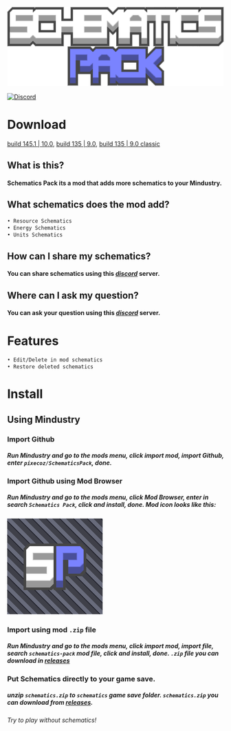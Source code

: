 ![logo](sprites/schematics-pack.png)

[![Discord](https://img.shields.io/discord/861700215227678730.svg?logo=discord&logoColor=white&logoWidth=20&labelColor=7289DA&label=Discord&color=17cf48)](https://discord.gg/P8zbP8xN8D)
# Download
[build 145.1 | 10.0](https://github.com/pixecoz/SchematicsPack/releases/download/10.0/schematics-pack.zip), [build 135 | 9.0](https://github.com/pixecoz/SchematicsPack/releases/download/9.0/schematics-pack.zip), [build 135 | 9.0 classic](https://github.com/pixecoz/SchematicsPack/releases/download/9.0/schematics-pack-classic.zip)
## What is this?
#### Schematics Pack its a mod that adds more schematics to your Mindustry.
## What schematics does the mod add?
```
• Resource Schematics
• Energy Schematics
• Units Schematics
```
## How can I share my schematics?
#### You can share schematics using this [_discord_](https://discord.gg/P8zbP8xN8D) server.
## Where can I ask my question?
#### You can ask your question using this [_discord_](https://discord.gg/P8zbP8xN8D) server.
# Features
```
• Edit/Delete in mod schematics
• Restore deleted schematics
```
# Install
## Using Mindustry
### Import Github
##### Run Mindustry and go to the mods menu, click import mod, import Github, enter `pixecoz/SchematicsPack`, done.
### Import Github using Mod Browser
##### Run Mindustry and go to the mods menu, click Mod Browser, enter in search `Schematics Pack`, click and install, done. _Mod icon looks like this:_
![icon](icon.png)
### Import using mod `.zip` file
##### Run Mindustry and go to the mods menu, click import mod, import file, search `schematics-pack` mod file, click and install, done. `.zip` file you can download in [_releases_](https://github.com/pixecoz/SchematicsPack/releases)
### Put Schematics directly to your game save.
##### unzip `schematics.zip` to `schematics` game save folder. `schematics.zip` you can download from [_releases_](https://github.com/pixecoz/SchematicsPack/releases). 
_Try to play without schematics!_
